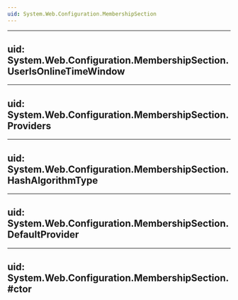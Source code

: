 ```yaml
---
uid: System.Web.Configuration.MembershipSection
---
```


---
uid: System.Web.Configuration.MembershipSection.UserIsOnlineTimeWindow
---

---
uid: System.Web.Configuration.MembershipSection.Providers
---

---
uid: System.Web.Configuration.MembershipSection.HashAlgorithmType
---

---
uid: System.Web.Configuration.MembershipSection.DefaultProvider
---

---
uid: System.Web.Configuration.MembershipSection.#ctor
---
